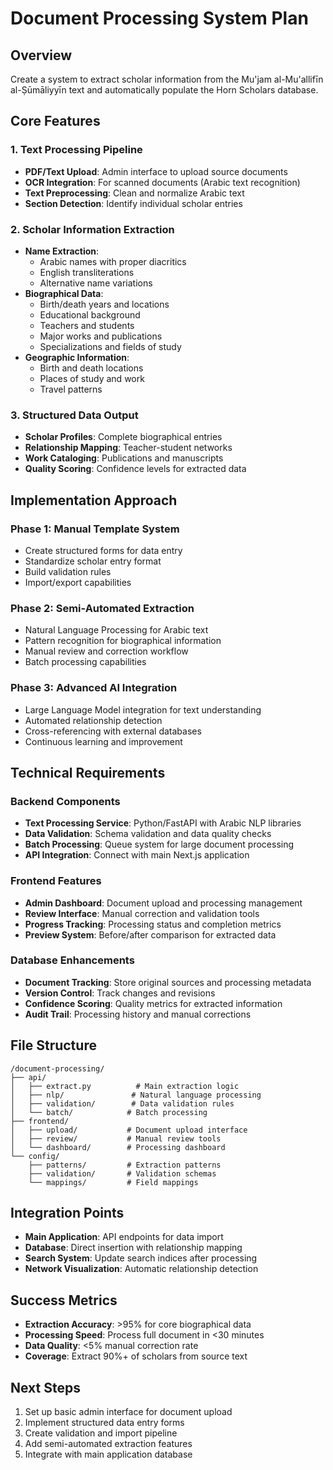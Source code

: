 # Document Processing System Plan

## Overview
Create a system to extract scholar information from the Mu'jam al-Mu'allifīn al-Ṣūmāliyyīn text and automatically populate the Horn Scholars database.

## Core Features

### 1. Text Processing Pipeline
- **PDF/Text Upload**: Admin interface to upload source documents
- **OCR Integration**: For scanned documents (Arabic text recognition)
- **Text Preprocessing**: Clean and normalize Arabic text
- **Section Detection**: Identify individual scholar entries

### 2. Scholar Information Extraction
- **Name Extraction**: 
  - Arabic names with proper diacritics
  - English transliterations
  - Alternative name variations
- **Biographical Data**:
  - Birth/death years and locations
  - Educational background
  - Teachers and students
  - Major works and publications
  - Specializations and fields of study
- **Geographic Information**:
  - Birth and death locations
  - Places of study and work
  - Travel patterns

### 3. Structured Data Output
- **Scholar Profiles**: Complete biographical entries
- **Relationship Mapping**: Teacher-student networks
- **Work Cataloging**: Publications and manuscripts
- **Quality Scoring**: Confidence levels for extracted data

## Implementation Approach

### Phase 1: Manual Template System
- Create structured forms for data entry
- Standardize scholar entry format
- Build validation rules
- Import/export capabilities

### Phase 2: Semi-Automated Extraction
- Natural Language Processing for Arabic text
- Pattern recognition for biographical information
- Manual review and correction workflow
- Batch processing capabilities

### Phase 3: Advanced AI Integration
- Large Language Model integration for text understanding
- Automated relationship detection
- Cross-referencing with external databases
- Continuous learning and improvement

## Technical Requirements

### Backend Components
- **Text Processing Service**: Python/FastAPI with Arabic NLP libraries
- **Data Validation**: Schema validation and data quality checks
- **Batch Processing**: Queue system for large document processing
- **API Integration**: Connect with main Next.js application

### Frontend Features
- **Admin Dashboard**: Document upload and processing management
- **Review Interface**: Manual correction and validation tools
- **Progress Tracking**: Processing status and completion metrics
- **Preview System**: Before/after comparison for extracted data

### Database Enhancements
- **Document Tracking**: Store original sources and processing metadata
- **Version Control**: Track changes and revisions
- **Confidence Scoring**: Quality metrics for extracted information
- **Audit Trail**: Processing history and manual corrections

## File Structure
```
/document-processing/
├── api/
│   ├── extract.py          # Main extraction logic
│   ├── nlp/               # Natural language processing
│   ├── validation/        # Data validation rules
│   └── batch/            # Batch processing
├── frontend/
│   ├── upload/           # Document upload interface
│   ├── review/           # Manual review tools
│   └── dashboard/        # Processing dashboard
└── config/
    ├── patterns/         # Extraction patterns
    ├── validation/       # Validation schemas
    └── mappings/         # Field mappings
```

## Integration Points
- **Main Application**: API endpoints for data import
- **Database**: Direct insertion with relationship mapping
- **Search System**: Update search indices after processing
- **Network Visualization**: Automatic relationship detection

## Success Metrics
- **Extraction Accuracy**: >95% for core biographical data
- **Processing Speed**: Process full document in <30 minutes
- **Data Quality**: <5% manual correction rate
- **Coverage**: Extract 90%+ of scholars from source text

## Next Steps
1. Set up basic admin interface for document upload
2. Implement structured data entry forms
3. Create validation and import pipeline
4. Add semi-automated extraction features
5. Integrate with main application database